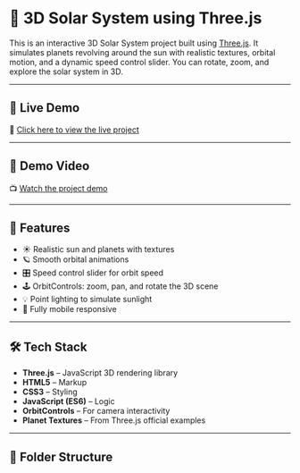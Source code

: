 # 🌌 3D Solar System using Three.js

This is an interactive 3D Solar System project built using [Three.js](https://threejs.org/). It simulates planets revolving around the sun with realistic textures, orbital motion, and a dynamic speed control slider. You can rotate, zoom, and explore the solar system in 3D.

---

## 🚀 Live Demo

🔗 [Click here to view the live project](https://solarsystem-six-green.vercel.app)

---

## 🎥 Demo Video

📺 [Watch the project demo](https://drive.google.com/file/d/your-demo-video-id/view)

---

## 🧠 Features

- ☀️ Realistic sun and planets with textures
- 🪐 Smooth orbital animations
- 🎛️ Speed control slider for orbit speed
- 🕹️ OrbitControls: zoom, pan, and rotate the 3D scene
- 💡 Point lighting to simulate sunlight
- 📱 Fully mobile responsive

---

## 🛠️ Tech Stack

- **Three.js** – JavaScript 3D rendering library
- **HTML5** – Markup
- **CSS3** – Styling
- **JavaScript (ES6)** – Logic
- **OrbitControls** – For camera interactivity
- **Planet Textures** – From Three.js official examples

---

## 📂 Folder Structure

